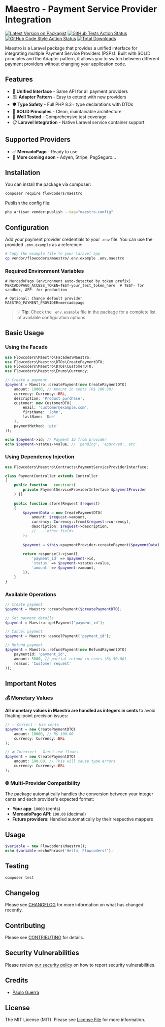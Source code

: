 # Maestro - Payment Service Provider Integration

[![Latest Version on Packagist](https://img.shields.io/packagist/v/flowcoders/maestro.svg?style=flat-square)](https://packagist.org/packages/flowcoders/maestro)
[![GitHub Tests Action Status](https://img.shields.io/github/actions/workflow/status/flowcoders/maestro/run-tests.yml?branch=main&label=tests&style=flat-square)](https://github.com/flowcoders/maestro/actions?query=workflow%3Arun-tests+branch%3Amain)
[![GitHub Code Style Action Status](https://img.shields.io/github/actions/workflow/status/flowcoders/maestro/fix-php-code-style-issues.yml?branch=main&label=code%20style&style=flat-square)](https://github.com/flowcoders/maestro/actions?query=workflow%3A"Fix+PHP+code+style+issues"+branch%3Amain)
[![Total Downloads](https://img.shields.io/packagist/dt/flowcoders/maestro.svg?style=flat-square)](https://packagist.org/packages/flowcoders/maestro)

Maestro is a Laravel package that provides a unified interface for integrating multiple Payment Service Providers (PSPs). Built with SOLID principles and the Adapter pattern, it allows you to switch between different payment providers without changing your application code.

## Features

- 🔌 **Unified Interface** - Same API for all payment providers
- 🏗️ **Adapter Pattern** - Easy to extend with new providers  
- 🛡️ **Type Safety** - Full PHP 8.3+ type declarations with DTOs
- 🔧 **SOLID Principles** - Clean, maintainable architecture
- 🧪 **Well Tested** - Comprehensive test coverage
- 📋 **Laravel Integration** - Native Laravel service container support

## Supported Providers

- ✅ **MercadoPago** - Ready to use
- 🔄 **More coming soon** - Adyen, Stripe, PagSeguro...

## Installation

You can install the package via composer:

```bash
composer require flowcoders/maestro
```

Publish the config file:

```bash
php artisan vendor:publish --tag="maestro-config"
```

## Configuration

Add your payment provider credentials to your `.env` file. You can use the provided `.env.example` as a reference:

```bash
# Copy the example file to your Laravel app
cp vendor/flowcoders/maestro/.env.example .env.maestro
```

### Required Environment Variables

```env
# MercadoPago (environment auto-detected by token prefix)
MERCADOPAGO_ACCESS_TOKEN=TEST-your_test_token_here  # TEST- for sandbox, APP- for production

# Optional: Change default provider
MAESTRO_PAYMENT_PROVIDER=mercadopago
```

> 💡 **Tip**: Check the `.env.example` file in the package for a complete list of available configuration options.

## Basic Usage

### Using the Facade

```php
use Flowcoders\Maestro\Facades\Maestro;
use Flowcoders\Maestro\DTOs\CreatePaymentDTO;
use Flowcoders\Maestro\DTOs\CustomerDTO;
use Flowcoders\Maestro\Enums\Currency;

// Create a payment
$payment = Maestro::createPayment(new CreatePaymentDTO(
    amount: 10000, // Amount in cents (R$ 100.00)
    currency: Currency::BRL,
    description: 'Product purchase',
    customer: new CustomerDTO(
        email: 'customer@example.com',
        firstName: 'John',
        lastName: 'Doe'
    ),
    paymentMethod: 'pix'
));

echo $payment->id; // Payment ID from provider
echo $payment->status->value; // 'pending', 'approved', etc.
```

### Using Dependency Injection

```php
use Flowcoders\Maestro\Contracts\PaymentServiceProviderInterface;

class PaymentController extends Controller
{
    public function __construct(
        private PaymentServiceProviderInterface $paymentProvider
    ) {}
    
    public function store(Request $request)
    {
        $paymentData = new CreatePaymentDTO(
            amount: $request->amount,
            currency: Currency::from($request->currency),
            description: $request->description,
            // ... other fields
        );
        
        $payment = $this->paymentProvider->createPayment($paymentData);
        
        return response()->json([
            'payment_id' => $payment->id,
            'status' => $payment->status->value,
            'amount' => $payment->amount,
        ]);
    }
}
```

### Available Operations

```php
// Create payment
$payment = Maestro::createPayment($createPaymentDTO);

// Get payment details
$payment = Maestro::getPayment('payment_id');

// Cancel payment
$payment = Maestro::cancelPayment('payment_id');

// Refund payment
$payment = Maestro::refundPayment(new RefundPaymentDTO(
    paymentId: 'payment_id',
    amount: 5000, // partial refund in cents (R$ 50.00)
    reason: 'Customer request'
));
```

## Important Notes

### 💰 Monetary Values

**All monetary values in Maestro are handled as integers in cents** to avoid floating-point precision issues:

```php
// ✅ Correct - Use cents
$payment = new CreatePaymentDTO(
    amount: 10000, // R$ 100.00
    currency: Currency::BRL
);

// ❌ Incorrect - Don't use floats
$payment = new CreatePaymentDTO(
    amount: 100.00, // This will cause type errors
    currency: Currency::BRL
);
```

### 🌐 Multi-Provider Compatibility

The package automatically handles the conversion between your integer cents and each provider's expected format:

- **Your app**: `10000` (cents)
- **MercadoPago API**: `100.00` (decimal)
- **Future providers**: Handled automatically by their respective mappers

## Usage

```php
$variable = new Flowcoders\Maestro();
echo $variable->echoPhrase('Hello, Flowcoders!');
```

## Testing

```bash
composer test
```

## Changelog

Please see [CHANGELOG](CHANGELOG.md) for more information on what has changed recently.

## Contributing

Please see [CONTRIBUTING](CONTRIBUTING.md) for details.

## Security Vulnerabilities

Please review [our security policy](../../security/policy) on how to report security vulnerabilities.

## Credits

- [Paulo Guerra](https://github.com/pauloguerra)

## License

The MIT License (MIT). Please see [License File](LICENSE.md) for more information.
